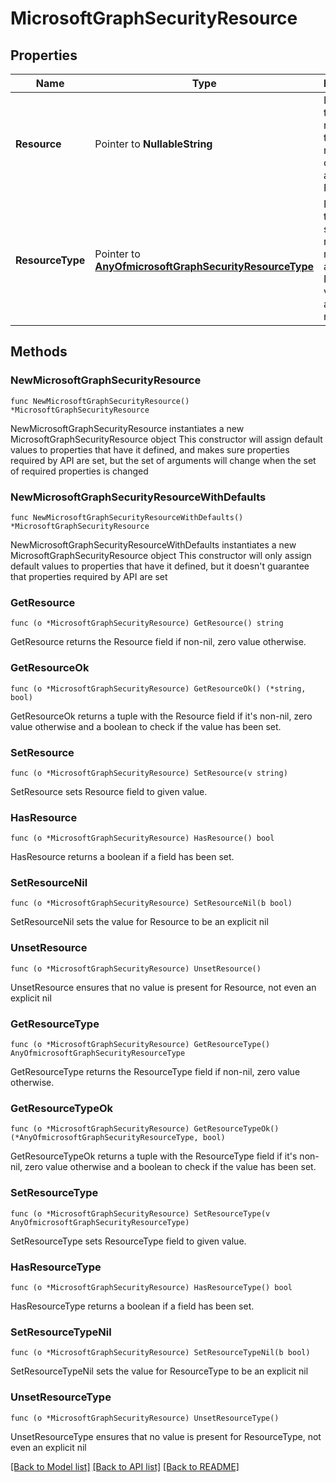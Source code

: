 # MicrosoftGraphSecurityResource

## Properties

Name | Type | Description | Notes
------------ | ------------- | ------------- | -------------
**Resource** | Pointer to **NullableString** | Name of the resource that is related to current alert. Required. | [optional] 
**ResourceType** | Pointer to [**AnyOfmicrosoftGraphSecurityResourceType**](anyOf&lt;microsoft.graph.securityResourceType&gt;.md) | Represents type of security resources related to an alert. Possible values are: attacked, related. | [optional] 

## Methods

### NewMicrosoftGraphSecurityResource

`func NewMicrosoftGraphSecurityResource() *MicrosoftGraphSecurityResource`

NewMicrosoftGraphSecurityResource instantiates a new MicrosoftGraphSecurityResource object
This constructor will assign default values to properties that have it defined,
and makes sure properties required by API are set, but the set of arguments
will change when the set of required properties is changed

### NewMicrosoftGraphSecurityResourceWithDefaults

`func NewMicrosoftGraphSecurityResourceWithDefaults() *MicrosoftGraphSecurityResource`

NewMicrosoftGraphSecurityResourceWithDefaults instantiates a new MicrosoftGraphSecurityResource object
This constructor will only assign default values to properties that have it defined,
but it doesn't guarantee that properties required by API are set

### GetResource

`func (o *MicrosoftGraphSecurityResource) GetResource() string`

GetResource returns the Resource field if non-nil, zero value otherwise.

### GetResourceOk

`func (o *MicrosoftGraphSecurityResource) GetResourceOk() (*string, bool)`

GetResourceOk returns a tuple with the Resource field if it's non-nil, zero value otherwise
and a boolean to check if the value has been set.

### SetResource

`func (o *MicrosoftGraphSecurityResource) SetResource(v string)`

SetResource sets Resource field to given value.

### HasResource

`func (o *MicrosoftGraphSecurityResource) HasResource() bool`

HasResource returns a boolean if a field has been set.

### SetResourceNil

`func (o *MicrosoftGraphSecurityResource) SetResourceNil(b bool)`

 SetResourceNil sets the value for Resource to be an explicit nil

### UnsetResource
`func (o *MicrosoftGraphSecurityResource) UnsetResource()`

UnsetResource ensures that no value is present for Resource, not even an explicit nil
### GetResourceType

`func (o *MicrosoftGraphSecurityResource) GetResourceType() AnyOfmicrosoftGraphSecurityResourceType`

GetResourceType returns the ResourceType field if non-nil, zero value otherwise.

### GetResourceTypeOk

`func (o *MicrosoftGraphSecurityResource) GetResourceTypeOk() (*AnyOfmicrosoftGraphSecurityResourceType, bool)`

GetResourceTypeOk returns a tuple with the ResourceType field if it's non-nil, zero value otherwise
and a boolean to check if the value has been set.

### SetResourceType

`func (o *MicrosoftGraphSecurityResource) SetResourceType(v AnyOfmicrosoftGraphSecurityResourceType)`

SetResourceType sets ResourceType field to given value.

### HasResourceType

`func (o *MicrosoftGraphSecurityResource) HasResourceType() bool`

HasResourceType returns a boolean if a field has been set.

### SetResourceTypeNil

`func (o *MicrosoftGraphSecurityResource) SetResourceTypeNil(b bool)`

 SetResourceTypeNil sets the value for ResourceType to be an explicit nil

### UnsetResourceType
`func (o *MicrosoftGraphSecurityResource) UnsetResourceType()`

UnsetResourceType ensures that no value is present for ResourceType, not even an explicit nil

[[Back to Model list]](../README.md#documentation-for-models) [[Back to API list]](../README.md#documentation-for-api-endpoints) [[Back to README]](../README.md)


